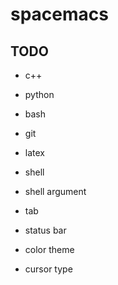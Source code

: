 # spacemacs

## TODO
 - c++
 - python
 - bash
 - git
 - latex

 - shell
 - shell argument
 - tab

 - status bar
 - color theme
 - cursor type
